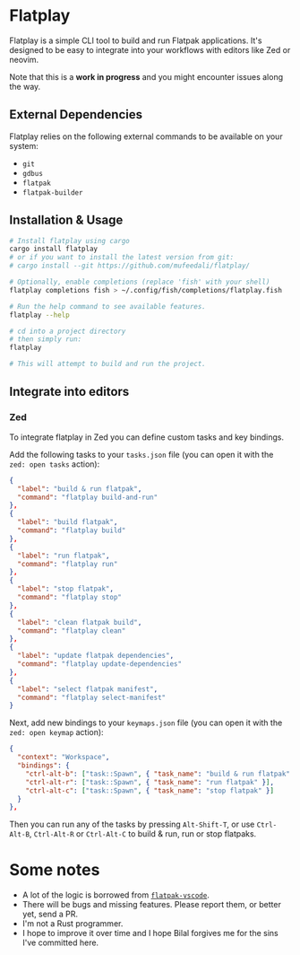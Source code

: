 # Flatplay

Flatplay is a simple CLI tool to build and run Flatpak applications. It's designed to be easy to integrate into your workflows with editors like Zed or neovim.

Note that this is a **work in progress** and you might encounter issues along the way.

## External Dependencies

Flatplay relies on the following external commands to be available on your system:

- `git`
- `gdbus`
- `flatpak`
- `flatpak-builder`

## Installation & Usage

```bash
# Install flatplay using cargo
cargo install flatplay
# or if you want to install the latest version from git:
# cargo install --git https://github.com/mufeedali/flatplay/

# Optionally, enable completions (replace 'fish' with your shell)
flatplay completions fish > ~/.config/fish/completions/flatplay.fish

# Run the help command to see available features.
flatplay --help

# cd into a project directory
# then simply run:
flatplay

# This will attempt to build and run the project.
```

## Integrate into editors

### Zed

To integrate flatplay in Zed you can define custom tasks and key bindings.

Add the following tasks to your `tasks.json` file (you can open it with the `zed: open tasks` action):

```json
{
  "label": "build & run flatpak",
  "command": "flatplay build-and-run"
},
{
  "label": "build flatpak",
  "command": "flatplay build"
},
{
  "label": "run flatpak",
  "command": "flatplay run"
},
{
  "label": "stop flatpak",
  "command": "flatplay stop"
},
{
  "label": "clean flatpak build",
  "command": "flatplay clean"
},
{
  "label": "update flatpak dependencies",
  "command": "flatplay update-dependencies"
},
{
  "label": "select flatpak manifest",
  "command": "flatplay select-manifest"
}
```

Next, add new bindings to your `keymaps.json` file (you can open it with the `zed: open keymap` action):

```json
{
  "context": "Workspace",
  "bindings": {
    "ctrl-alt-b": ["task::Spawn", { "task_name": "build & run flatpak" }],
    "ctrl-alt-r": ["task::Spawn", { "task_name": "run flatpak" }],
    "ctrl-alt-c": ["task::Spawn", { "task_name": "stop flatpak" }]
  }
},
```

Then you can run any of the tasks by pressing `Alt-Shift-T`, or use `Ctrl-Alt-B`, `Ctrl-Alt-R` or `Ctrl-Alt-C` to build & run, run or stop flatpaks.

# Some notes

- A lot of the logic is borrowed from [`flatpak-vscode`](https://github.com/bilelmoussaoui/flatpak-vscode).
- There will be bugs and missing features. Please report them, or better yet, send a PR.
- I'm not a Rust programmer.
- I hope to improve it over time and I hope Bilal forgives me for the sins I've committed here.
